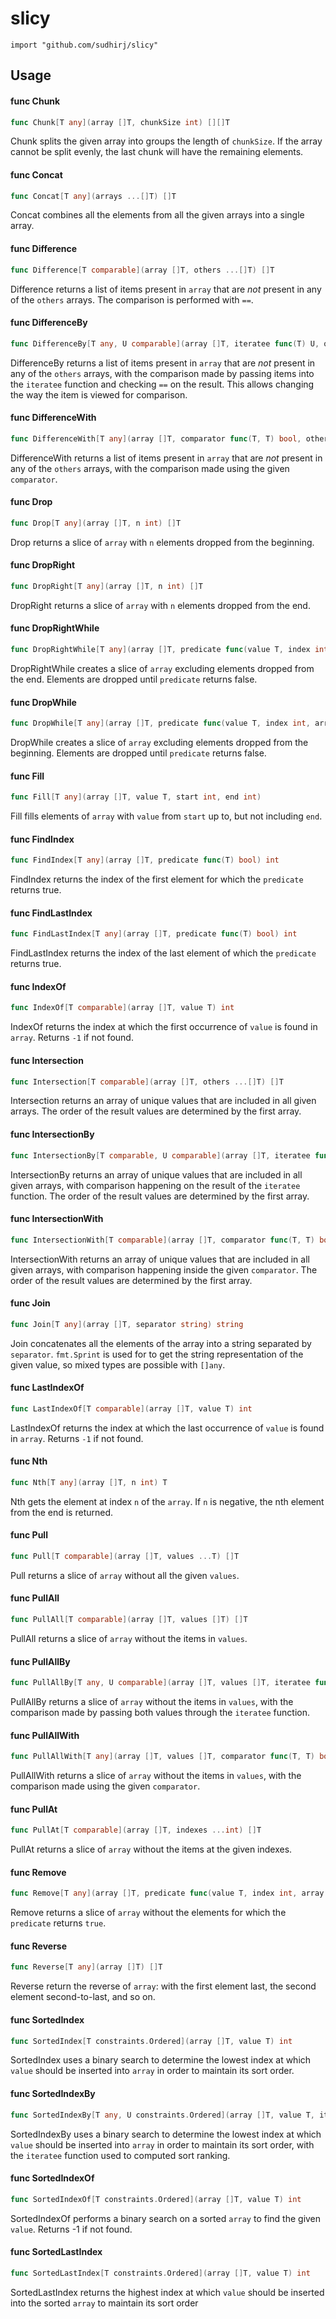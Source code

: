# slicy

    import "github.com/sudhirj/slicy"


## Usage

#### func  Chunk

```go
func Chunk[T any](array []T, chunkSize int) [][]T
```
Chunk splits the given array into groups the length of `chunkSize`. If the array
cannot be split evenly, the last chunk will have the remaining elements.

#### func  Concat

```go
func Concat[T any](arrays ...[]T) []T
```
Concat combines all the elements from all the given arrays into a single array.

#### func  Difference

```go
func Difference[T comparable](array []T, others ...[]T) []T
```
Difference returns a list of items present in `array` that are *not* present in
any of the `others` arrays. The comparison is performed with `==`.

#### func  DifferenceBy

```go
func DifferenceBy[T any, U comparable](array []T, iteratee func(T) U, others ...[]T) []T
```
DifferenceBy returns a list of items present in `array` that are *not* present
in any of the `others` arrays, with the comparison made by passing items into
the `iteratee` function and checking `==` on the result. This allows changing
the way the item is viewed for comparison.

#### func  DifferenceWith

```go
func DifferenceWith[T any](array []T, comparator func(T, T) bool, others ...[]T) []T
```
DifferenceWith returns a list of items present in `array` that are *not* present
in any of the `others` arrays, with the comparison made using the given
`comparator`.

#### func  Drop

```go
func Drop[T any](array []T, n int) []T
```
Drop returns a slice of `array` with `n` elements dropped from the beginning.

#### func  DropRight

```go
func DropRight[T any](array []T, n int) []T
```
DropRight returns a slice of `array` with `n` elements dropped from the end.

#### func  DropRightWhile

```go
func DropRightWhile[T any](array []T, predicate func(value T, index int, array []T) bool) []T
```
DropRightWhile creates a slice of `array` excluding elements dropped from the
end. Elements are dropped until `predicate` returns false.

#### func  DropWhile

```go
func DropWhile[T any](array []T, predicate func(value T, index int, array []T) bool) []T
```
DropWhile creates a slice of `array` excluding elements dropped from the
beginning. Elements are dropped until `predicate` returns false.

#### func  Fill

```go
func Fill[T any](array []T, value T, start int, end int)
```
Fill fills elements of `array` with `value` from `start` up to, but not
including `end`.

#### func  FindIndex

```go
func FindIndex[T any](array []T, predicate func(T) bool) int
```
FindIndex returns the index of the first element for which the `predicate`
returns true.

#### func  FindLastIndex

```go
func FindLastIndex[T any](array []T, predicate func(T) bool) int
```
FindLastIndex returns the index of the last element of which the `predicate`
returns true.

#### func  IndexOf

```go
func IndexOf[T comparable](array []T, value T) int
```
IndexOf returns the index at which the first occurrence of `value` is found in
`array`. Returns `-1` if not found.

#### func  Intersection

```go
func Intersection[T comparable](array []T, others ...[]T) []T
```
Intersection returns an array of unique values that are included in all given
arrays. The order of the result values are determined by the first array.

#### func  IntersectionBy

```go
func IntersectionBy[T comparable, U comparable](array []T, iteratee func(T) U, others ...[]T) []T
```
IntersectionBy returns an array of unique values that are included in all given
arrays, with comparison happening on the result of the `iteratee` function. The
order of the result values are determined by the first array.

#### func  IntersectionWith

```go
func IntersectionWith[T comparable](array []T, comparator func(T, T) bool, others ...[]T) []T
```
IntersectionWith returns an array of unique values that are included in all
given arrays, with comparison happening inside the given `comparator`. The order
of the result values are determined by the first array.

#### func  Join

```go
func Join[T any](array []T, separator string) string
```
Join concatenates all the elements of the array into a string separated by
`separator`. `fmt.Sprint` is used for to get the string representation of the
given value, so mixed types are possible with `[]any`.

#### func  LastIndexOf

```go
func LastIndexOf[T comparable](array []T, value T) int
```
LastIndexOf returns the index at which the last occurrence of `value` is found
in `array`. Returns `-1` if not found.

#### func  Nth

```go
func Nth[T any](array []T, n int) T
```
Nth gets the element at index `n` of the `array`. If `n` is negative, the nth
element from the end is returned.

#### func  Pull

```go
func Pull[T comparable](array []T, values ...T) []T
```
Pull returns a slice of `array` without all the given `values`.

#### func  PullAll

```go
func PullAll[T comparable](array []T, values []T) []T
```
PullAll returns a slice of `array` without the items in `values`.

#### func  PullAllBy

```go
func PullAllBy[T any, U comparable](array []T, values []T, iteratee func(T) U) []T
```
PullAllBy returns a slice of `array` without the items in `values`, with the
comparison made by passing both values through the `iteratee` function.

#### func  PullAllWith

```go
func PullAllWith[T any](array []T, values []T, comparator func(T, T) bool) []T
```
PullAllWith returns a slice of `array` without the items in `values`, with the
comparison made using the given `comparator`.

#### func  PullAt

```go
func PullAt[T comparable](array []T, indexes ...int) []T
```
PullAt returns a slice of `array` without the items at the given indexes.

#### func  Remove

```go
func Remove[T any](array []T, predicate func(value T, index int, array []T) bool) []T
```
Remove returns a slice of `array` without the elements for which the `predicate`
returns `true`.

#### func  Reverse

```go
func Reverse[T any](array []T) []T
```
Reverse return the reverse of `array`: with the first element last, the second
element second-to-last, and so on.

#### func  SortedIndex

```go
func SortedIndex[T constraints.Ordered](array []T, value T) int
```
SortedIndex uses a binary search to determine the lowest index at which `value`
should be inserted into `array` in order to maintain its sort order.

#### func  SortedIndexBy

```go
func SortedIndexBy[T any, U constraints.Ordered](array []T, value T, iteratee func(T) U) int
```
SortedIndexBy uses a binary search to determine the lowest index at which
`value` should be inserted into `array` in order to maintain its sort order,
with the `iteratee` function used to computed sort ranking.

#### func  SortedIndexOf

```go
func SortedIndexOf[T constraints.Ordered](array []T, value T) int
```

SortedIndexOf performs a binary search on a sorted `array` to find the given
`value`. Returns -1 if not found.

#### func  SortedLastIndex

```go
func SortedLastIndex[T constraints.Ordered](array []T, value T) int
```

SortedLastIndex returns the highest index at which `value` should be inserted
into the sorted `array` to maintain its sort order
